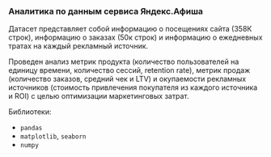 ### Аналитика по данным сервиса Яндекс.Афиша

Датасет представляет собой информацию о посещениях сайта (358К строк), информацию о заказах (50к строк) и информацию о ежедневных тратах на каждый рекламный источник.

Проведен анализ метрик продукта (количество пользователей на единицу времени, количество сессий, retention rate), метрик продаж (количество заказов, средний чек и LTV) и окупаемости рекламных источников (стоимость привлечения покупателя из каждого источника и ROI) с целью оптимизации маркетинговых затрат.


Библиотеки:
- `pandas`
- `matplotlib`, `seaborn`
- `numpy`